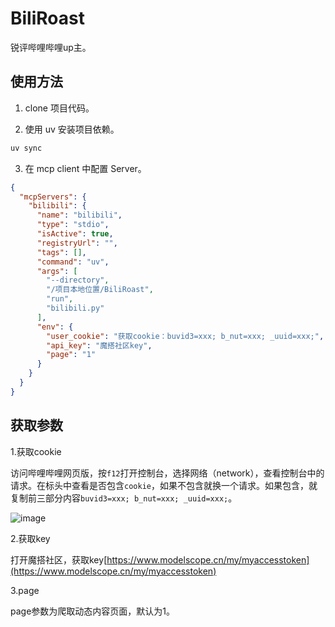 # BiliRoast

锐评哔哩哔哩up主。


## 使用方法

1. clone 项目代码。

2. 使用 uv 安装项目依赖。

```bash
uv sync
```

3. 在 mcp client 中配置 Server。

```json
{
  "mcpServers": {
    "bilibili": {
      "name": "bilibili",
      "type": "stdio",
      "isActive": true,
      "registryUrl": "",
      "tags": [],
      "command": "uv",
      "args": [
        "--directory",
        "/项目本地位置/BiliRoast",
        "run",
        "bilibili.py"
      ],
      "env": {
        "user_cookie": "获取cookie：buvid3=xxx; b_nut=xxx; _uuid=xxx;",
        "api_key": "魔搭社区key",
        "page": "1"
      }
    }
  }
}
```

## 获取参数

1.获取cookie

访问哔哩哔哩网页版，按`f12`打开控制台，选择网络（network），查看控制台中的请求。在标头中查看是否包含`cookie`，如果不包含就换一个请求。如果包含，就复制前三部分内容`buvid3=xxx; b_nut=xxx; _uuid=xxx;`。

![image](https://github.com/user-attachments/assets/eb177688-f9d1-4fa7-9750-60c77ded1dd1)


2.获取key

打开魔搭社区，获取key[https://www.modelscope.cn/my/myaccesstoken](https://www.modelscope.cn/my/myaccesstoken)

3.page

page参数为爬取动态内容页面，默认为1。

